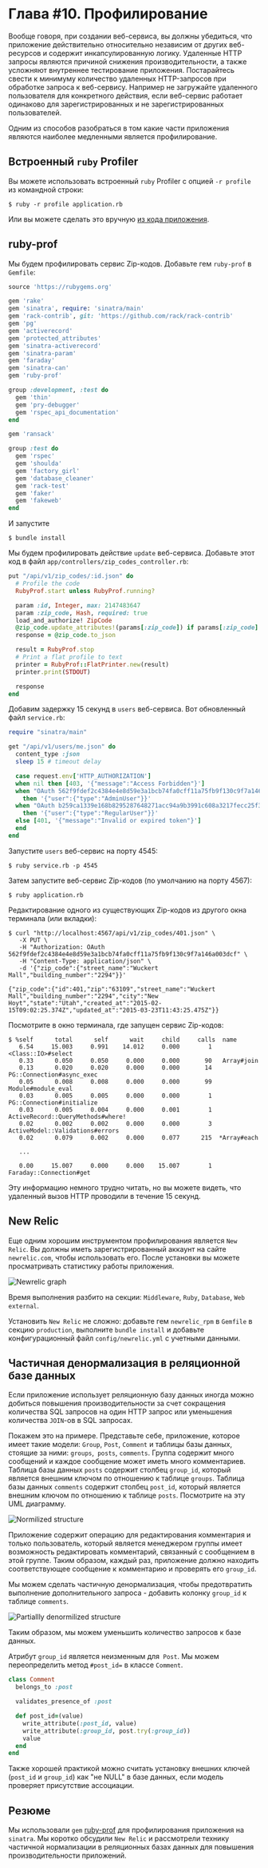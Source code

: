 Глава #10. Профилирование
=========================

Вообще говоря, при создании веб-сервиса, вы должны убедиться, что приложение действительно относительно независим от других веб-ресурсов и содержит инкапсулированную логику. Удаленные HTTP запросы являются причиной снижения производительности, а также усложняют внутреннее тестирование приложения. Постарайтесь свести к минимуму количество удаленных HTTP-запросов при обработке запроса к веб-сервису. Например не загружайте удаленного пользователя для конкретного действия, если веб-сервис работает одинаково для зарегистрированных и не зарегистрированных пользователей.

Одним из способов разобраться в том какие части приложения являются наиболее медленными является профилирование.

## <a name="ruby-built-in-profiler"></a>Встроенный `ruby` Profiler

Вы можете использовать встроенный `ruby` Profiler с опцией `-r profile` из командной строки:

    $ ruby -r profile application.rb

Или вы можете сделать это вручную [из кода приложения](http://stackoverflow.com/questions/4347466/whats-the-best-way-to-profile-a-sinatra-application).

## <a name="ruby-prof"></a>ruby-prof

Мы будем профилировать сервис Zip-кодов. Добавьте гем `ruby-prof` в `Gemfile`:

```ruby
source 'https://rubygems.org'

gem 'rake'
gem 'sinatra', require: 'sinatra/main'
gem 'rack-contrib', git: 'https://github.com/rack/rack-contrib'
gem 'pg'
gem 'activerecord'
gem 'protected_attributes'
gem 'sinatra-activerecord'
gem 'sinatra-param'
gem 'faraday'
gem 'sinatra-can'
gem 'ruby-prof'

group :development, :test do
  gem 'thin'
  gem 'pry-debugger'
  gem 'rspec_api_documentation'
end

gem 'ransack'

group :test do
  gem 'rspec'
  gem 'shoulda'
  gem 'factory_girl'
  gem 'database_cleaner'
  gem 'rack-test'
  gem 'faker'
  gem 'fakeweb'
end
```

И запустите

    $ bundle install

Мы будем профилировать действие `update` веб-сервиса. Добавьте этот код в файл `app/controllers/zip_codes_controller.rb`:

```ruby
put "/api/v1/zip_codes/:id.json" do
  # Profile the code
  RubyProf.start unless RubyProf.running?

  param :id, Integer, max: 2147483647
  param :zip_code, Hash, required: true
  load_and_authorize! ZipCode
  @zip_code.update_attributes!(params[:zip_code]) if params[:zip_code].any?
  response = @zip_code.to_json

  result = RubyProf.stop
  # Print a flat profile to text
  printer = RubyProf::FlatPrinter.new(result)
  printer.print(STDOUT)

  response
end
```

Добавим задержку 15 секунд в `users` веб-сервиса. Вот обновленный файл `service.rb`:

```ruby
require "sinatra/main"

get "/api/v1/users/me.json" do
  content_type :json
  sleep 15 # timeout delay

  case request.env['HTTP_AUTHORIZATION']
  when nil then [403, '{"message":"Access Forbidden"}']
  when "OAuth 562f9fdef2c4384e4e8d59e3a1bcb74fa0cff11a75fb9f130c9f7a146a003dcf"
    then '{"user":{"type":"AdminUser"}}'
  when "OAuth b259ca1339e168b8295287648271acc94a9b3991c608a3217fecc25f369aaa86"
    then '{"user":{"type":"RegularUser"}}'
  else [401, '{"message":"Invalid or expired token"}']
  end
end
```

Запустите `users` веб-сервис на порту 4545:

    $ ruby service.rb -p 4545

Затем запустите веб-сервис Zip-кодов (по умолчанию на порту 4567):

    $ ruby application.rb

Редактирование одного из существующих Zip-кодов из другого окна терминала (или вкладки):

    $ curl "http://localhost:4567/api/v1/zip_codes/401.json" \
       -X PUT \
       -H "Authorization: OAuth 562f9fdef2c4384e4e8d59e3a1bcb74fa0cff11a75fb9f130c9f7a146a003dcf" \
       -H "Content-Type: application/json" \
       -d '{"zip_code":{"street_name":"Wuckert Mall","building_number":"2294"}}'

    {"zip_code":{"id":401,"zip":"63109","street_name":"Wuckert Mall","building_number":"2294","city":"New Hoyt","state":"Utah","created_at":"2015-02-15T09:02:25.374Z","updated_at":"2015-03-23T11:43:25.475Z"}}

Посмотрите в окно терминала, где запущен сервис Zip-кодов:

    $ %self      total      self      wait     child     calls  name
       6.54     15.003     0.991    14.012     0.000        1   <Class::IO>#select
       0.33      0.050     0.050     0.000     0.000       90   Array#join
       0.13      0.020     0.020     0.000     0.000       14   PG::Connection#async_exec
       0.05      0.008     0.008     0.000     0.000       99   Module#module_eval
       0.03      0.005     0.005     0.000     0.000        1   PG::Connection#initialize
       0.03      0.005     0.004     0.000     0.001        1   ActiveRecord::QueryMethods#where!
       0.02      0.002     0.002     0.000     0.000        3   ActiveModel::Validations#errors
       0.02      0.079     0.002     0.000     0.077      215  *Array#each

       ...

       0.00     15.007     0.000     0.000    15.007        1   Faraday::Connection#get

Эту информацию немного трудно читать, но вы можете видеть, что удаленный вызов HTTP проводили в течение 15 секунд.

## <a name="new-relic"></a>New Relic

Еще одним хорошим инструментом профилирования является `New Relic`. Вы должны иметь зарегистрированный аккаунт на сайте `newrelic.com`, чтобы использовать его. После установки вы можете просматривать статистику работы приложения.

![Newrelic graph](../static/images/newrelic_rpm_graph.png)

Время выполнения разбито на секции: `Middleware`, `Ruby`, `Database`, `Web external`.

Установить `New Relic` не сложно: добавьте гем `newrelic_rpm` в `Gemfile` в секцию `production`, выполните `bundle install` и добавьте конфигурационный файл `config/newrelic.yml` с учетными данными.

## <a name="partial-denormalization"></a>Частичная денормализация в реляционной базе данных

Если приложение использует реляционную базу данных иногда можно добиться повышения производительности за счет сокращения количества SQL запросов на один HTTP запрос или уменьшения количества `JOIN`-ов в SQL запросах.

Покажем это на примере. Представьте себе, приложение, которое имеет такие модели: `Group`, `Post`, `Comment` и таблицы базы данных, стоящие за ними: `groups`,` posts`, `comments`. Группа содержит много сообщений и каждое сообщение может иметь много комментариев. Таблица базы данных `posts` содержит столбец `group_id`, который является внешним ключом по отношению к таблице `groups`. Таблица базы данных `comments` содержит столбец `post_id`, который является внешним ключом по отношению к таблице `posts`. Посмотрите на эту UML диаграмму.

![Normilized structure](../static/images/normilized.png)

Приложение содержит операцию для редактирования комментария и только пользователь, который является менеджером группы имеет возможность редактировать комментарий, связанный с сообщением в этой группе. Таким образом, каждый раз, приложение должно находить соответствующее сообщение к комментарию и проверять его `group_id`.

Мы можем сделать частичную денормализация, чтобы предотвратить выполнение дополнительного запроса - добавить колонку `group_id` к таблице  `comments`.

![Partiallly denormilized structure](../static/images/partiallly_denormilized.png)

Таким образом, мы можем уменьшить количество запросов к базе данных.

Атрибут `group_id` является неизменным для` Post`. Мы можем переопределить метод `#post_id=` в классе `Comment`.

```ruby
class Comment
  belongs_to :post

  validates_presence_of :post

  def post_id=(value)
    write_attribute(:post_id, value)
    write_attribute(:group_id, post.try(:group_id))
    value
  end
end
```

Также хорошей практикой можно считать установку внешних ключей (`post_id` и `group_id`) как "не NULL" в базе данных, если модель проверяет присутствие ассоциации.

## <a name="summary"></a>Резюме

Мы использовали `gem` [ruby-prof](https://github.com/ruby-prof/ruby-prof) для профилирования приложения на `sinatra`. Мы коротко обсудили `New Relic` и рассмотрели технику частичной нормализации в реляционных базах данных для повышения производительности приложений.
